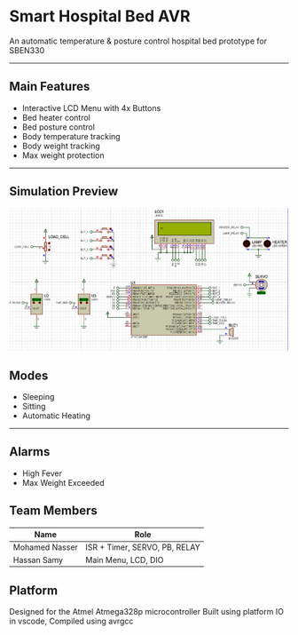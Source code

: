# Smart Hospital Bed AVR

An automatic temperature &amp; posture control hospital bed prototype for SBEN330

---------------------

## Main Features

- Interactive LCD Menu with 4x Buttons
- Bed heater control
- Bed posture control
- Body temperature tracking
- Body weight tracking
- Max weight protection

---------------------

## Simulation Preview

![animation](./documentation/Animation.gif)

## Modes

- Sleeping
- Sitting
- Automatic Heating

---------------------

## Alarms

- High Fever
- Max Weight Exceeded

## Team Members

| Name | Role |
|------|------|
| Mohamed Nasser | ISR + Timer, SERVO, PB, RELAY  |
| Hassan Samy | Main Menu, LCD, DIO|

## Platform

Designed for the Atmel Atmega328p microcontroller
Built using platform IO in vscode, Compiled using avrgcc
